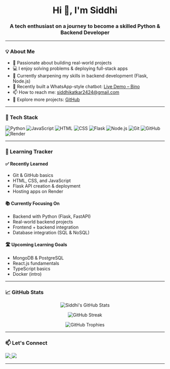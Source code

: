 <h1 align="center">Hi 👋, I'm Siddhi</h1>
<h3 align="center">A tech enthusiast on a journey to become a skilled Python & Backend Developer</h3>

---

### 💡 About Me

- 🎯 Passionate about building real-world projects
- 💻 I enjoy solving problems & deploying full-stack apps
- 🌱 Currently sharpening my skills in backend development (Flask, Node.js)
- 🔭 Recently built a WhatsApp-style chatbot: [Live Demo – Bino](https://bino-chat-app.onrender.com)
- 📫 How to reach me: siddhikatkar2424@gmail.com
- 🔗 Explore more projects: [GitHub](https://github.com/Siddhi1412)

---

### 🧰 Tech Stack

![Python](https://img.shields.io/badge/-Python-3776AB?style=for-the-badge&logo=python&logoColor=white)
![JavaScript](https://img.shields.io/badge/-JavaScript-F7DF1E?style=for-the-badge&logo=javascript&logoColor=black)
![HTML](https://img.shields.io/badge/-HTML5-E34F26?style=for-the-badge&logo=html5&logoColor=white)
![CSS](https://img.shields.io/badge/-CSS3-1572B6?style=for-the-badge&logo=css3)
![Flask](https://img.shields.io/badge/-Flask-000000?style=for-the-badge&logo=flask)
![Node.js](https://img.shields.io/badge/-Node.js-339933?style=for-the-badge&logo=nodedotjs)
![Git](https://img.shields.io/badge/-Git-F05032?style=for-the-badge&logo=git&logoColor=white)
![GitHub](https://img.shields.io/badge/-GitHub-181717?style=for-the-badge&logo=github)
![Render](https://img.shields.io/badge/-Render-46E3B7?style=for-the-badge&logo=render)

---

### 🎯 Learning Tracker

#### ✅ Recently Learned
- Git & GitHub basics
- HTML, CSS, and JavaScript
- Flask API creation & deployment
- Hosting apps on Render

#### 📚 Currently Focusing On
- Backend with Python (Flask, FastAPI)
- Real-world backend projects
- Frontend + backend integration
- Database integration (SQL & NoSQL)

#### 🛣️ Upcoming Learning Goals
- MongoDB & PostgreSQL
- React.js fundamentals
- TypeScript basics
- Docker (intro)

---

### 📈 GitHub Stats

<p align="center">
  <img src="https://github-readme-stats.vercel.app/api?username=Siddhi1412&show_icons=true&theme=default" alt="Siddhi's GitHub Stats" />
</p>

<p align="center">
  <img src="https://github-readme-streak-stats.herokuapp.com?user=Siddhi1412&theme=default" alt="GitHub Streak" />
</p>

<p align="center">
  <img src="https://github-profile-trophy.vercel.app/?username=Siddhi1412&theme=flat" alt="GitHub Trophies" />
</p>

---

### 📫 Let's Connect

<a href="https://www.linkedin.com/in/siddhi-katkar01/" target="_blank">
  <img src="https://img.shields.io/badge/-LinkedIn-blue?style=for-the-badge&logo=linkedin&logoColor=white" />
</a>
<a href="mailto:siddhikatkar2424@gmail.com">
  <img src="https://img.shields.io/badge/-Gmail-red?style=for-the-badge&logo=gmail&logoColor=white" />
</a>

---
